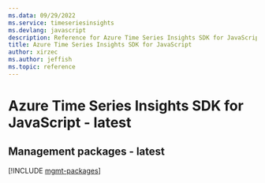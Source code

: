 ```yaml
---
ms.data: 09/29/2022
ms.service: timeseriesinsights
ms.devlang: javascript
description: Reference for Azure Time Series Insights SDK for JavaScript
title: Azure Time Series Insights SDK for JavaScript
author: xirzec
ms.author: jeffish
ms.topic: reference
---
```

# Azure Time Series Insights SDK for JavaScript - latest

## Management packages - latest
[!INCLUDE [mgmt-packages](time-series-insights-mgmt-index.md)]